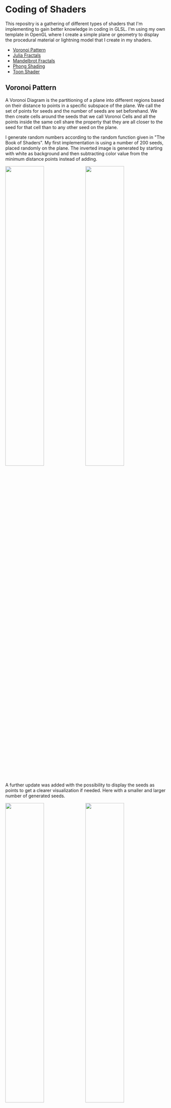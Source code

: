 # Coding of Shaders
This repositry is a gathering of different types of shaders that I'm implementing to gain better knowledge in coding in GLSL. I'm using my own template in OpenGL where I create a simple plane or geometry to display the procedural material or lightning model that I create in my shaders.

- [Voronoi Pattern](#voronoi-pattern)
- [Julia Fractals](#julia-set)
- [Mandelbrot Fractals](#mandelbrot-set)
- [Phong Shading](#phong-shading)
- [Toon Shader](#toon-shader)


## Voronoi Pattern 
A Voronoi Diagram is the partitioning of a plane into different regions based on their distance to points in a specific subspace of the plane. We call the set of points for seeds and the number of seeds are set beforehand. We then create cells around the seeds that we call Voronoi Cells and all the points inside the same cell share the property that they are all closer to the seed for that cell than to any other seed on the plane.

I generate random numbers according to the random function given in "The Book of Shaders". My first implementation is using a number of 200 seeds, placed randomly on the plane. The inverted image is generated by starting with white as background and then subtracting color value from the minimum distance points instead of adding.

<img src="img/Voronoi_v1.PNG" width = "49%"/> <img src="img/Voronoi_v1white.PNG" width = "49%"/>

A further update was added with the possibility to display the seeds as points to get a clearer visualization if needed. Here with a smaller and larger number of generated seeds.

<img src="img/Voronoi_v1Seeds.PNG" width = "49%"/> <img src="img/Voronoi500seeds.PNG" width = "49%"/>

Implemented the pattern on a sphere and added the Phong local reflection model to the scene.

<center>
<img src="img/voronoi_light.PNG" width = "100%"/>
</center>

## Julia Set
In general, the Julia and Mandelbrot set is the boundary between points in the complex number plane ([src](https://www.britannica.com/science/Julia-set)). In this shader, I have used the set of complex numbers `c` for which the function `f(z)=z^2+c` does not diverge to infinity when iterated from a fixed complex number `c` ([src](https://en.wikipedia.org/wiki/Julia_set)).

The fractals that can be generated from the Julia set is many and very artistic looking. By altering the complex number from which we iterate, a number of different appearances can be retrieved as can be seen below.

<center>
<img src="img/julia1.png"/>

The Julia set for the complex number c = -0.4 + 0.6i.

<img src="img/julia5.png"/>

The Julia set for the complex number c = -0.70176 - 0.3842i.

<img src="img/julia6.png"/>

The Julia set for the complex number c = 0.285 + 0.01i.

<img src="img/julia7.png"/>

The Julia set for the complex number c = -0.835 - 0.2321i.

<img src="img/dendrite.png"/>

This is a Dendrite fractal, which is on the boundary of the Mandelbrot set, generated using c = i.

<img src="img/douadys-rabbit-fractal.png"/>

The Douady's rabbit fractal, generated using c = -0.123 + 0.745i.
[The Douady rabbit on Wikipedia](https://en.wikipedia.org/wiki/Douady_rabbit).
</center>

## Mandelbrot Set
The Mandelbrot set is a subset of the Julia set, where the Mandelbrot set is those complex numbers, c, for which the Julia set is connected ([src](https://en.wikipedia.org/wiki/Mandelbrot_set). The Mandelbrot Set shader is similar to the one for the Julia set, we still use the function `f(z)=z^2+c` to generate the expression but this time iterate from `z=0`, e.g. the expression used is `f(z)=z^2`.

By increasing the number of iterations per pixel over time, it is possible to create an animated version of the set as can be seen below.

<center>
<img src="img/mandelbrot.gif" width = "100%"/>
</center>

The Mandelbrot set is popular for having very artistic looking fractals, the following two images have been created by zooming in on specific areas of the set and changing the background color for the image to the left.

<img src="img/mandelbrot2.JPG" width = "49%"/> <img src="img/mandelbrot3.JPG" width = "49%"/>

## Phong Shading
This shader implements a simple version of Phong's reflection model for surface shading. It decides the color of each pixel based on ambient, diffuse and specular light terms. For more explanations about the vector math and the equations behind the shader, see the [Phong Reflection Model](https://en.wikipedia.org/wiki/Phong_reflection_model).

In this simple shader, I have modelled a single light source at a static point in 3D space, but the model can easily be extended to bring in the light positions from the main OpenGL scene instead. Then the diffuse and specular terms should be applied as a sum per light source.

### Ambient light
The ambient light term essentially decides the base color of the object, it is modelled simply by the reflection coefficient (RGB based) times the light intensity. When using only the ambient term applied to a simple sphere, the result is a s follows where the color is decided by the reflection constant `k_ambient`:

<img src="img/ambient.png" width = "49%"/> <img src="img/ambient-2.png" width = "49%"/>

### Diffuse light
The diffuse light term will start to give the object a sense of depth. To put it in basic terms, the fragments that are closer to the light source will get more light compared to the ones farther away (and the ones that the light source doesn't reach will of course not get any light).

<img src="img/diffuse.png" width = "49%"/> <img src="img/diffuse-2.png" width = "49%"/>

### Specular light
The specular light term will add additional reflections, similar to the diffuse term it depends on the distance and angle towards the light source but also depends on the view direction.

You can also see the difference of altering of the constant `alpha`. To the left is a low value of this shininess parameter and to the right is a high value, e.g. simulating a more reflective material.

<img src="img/specular.png" width = "49%"/> <img src="img/specular-high-alpha.png" width = "49%"/>

An important thing when calculating the specular reflection term is to check that the dot product between the light direction and the normal is positive. If it is not and we still apply a specular term in this case, we will end up adding specular reflections in areas that should not get any light and are essentially behind the light source or hidden. To showcase this, I added a red color for fragments when the dot product is negative:

<img src="img/check-specular-reflections.png" width = "100%"/>

## Toon Shader
This is a simple toon shader that creates an outline around an object and 3 different levels of colors, including specular highlights. A small example can be seen below when applied to the Monkey mesh (obtained from Blender) and a simple sphere. Note that in the right image, the specular highlights have been set to 0.

<img src="img/toon1.png" width = "49%"/> <img src="img/toon2.png" width = "49%"/>

Most of the functionality in this shader is done by simple `smoothstep` functions, both for the outline and for creating different levels of the colors. The values for the edges in `smoothstep` can be altered to emphasize certain effects or for moving the limiter of where the color change is done.

The specular term is inspired by the Blinn-Phong reflection model and calculates the specular term in that way, but in order to keep the toon effect, it is only added if the specular value is below a certain threshold. With the specular exponent as in Blinn-Phong, we can still simulate shiny and non-shiny materials, as can be seen below where the specular exponent is set to a low value to the left, and to a high value to the right.

<img src="img/toon-non-shiny.png" width = "49%"/> <img src="img/toon-shiny.png" width = "49%"/>